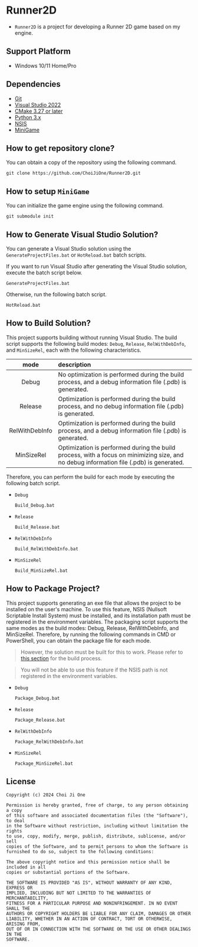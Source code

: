 # Runner2D
- `Runner2D` is a project for developing a Runner 2D game based on my engine.

## Support Platform
- Windows 10/11 Home/Pro

## Dependencies
- [Git](https://git-scm.com/)
- [Visual Studio 2022](https://visualstudio.microsoft.com/ko/)
- [CMake 3.27 or later](https://cmake.org/)
- [Python 3.x](https://www.python.org/)
- [NSIS](https://nsis.sourceforge.io/Download)
- [MiniGame](https://github.com/ChoiJiOne/MiniGame)

## How to get repository clone?

You can obtain a copy of the repository using the following command.

```
git clone https://github.com/ChoiJiOne/Runner2D.git
```

## How to setup `MiniGame`

You can initialize the game engine using the following command.

```
git submodule init
```

## How to Generate Visual Studio Solution?

You can generate a Visual Studio solution using the `GenerateProjectFiles.bat` or `HotReload.bat` batch scripts.  

If you want to run Visual Studio after generating the Visual Studio solution, execute the batch script below. 
```
GenerateProjectFiles.bat 
```
Otherwise, run the following batch script.
```
HotReload.bat
```

## How to Build Solution?

This project supports building without running Visual Studio. The build script supports the following build modes: `Debug`, `Release`, `RelWithDebInfo`, and `MinSizeRel`, each with the following characteristics.

| mode | description |
|:---:|:---|
| Debug | No optimization is performed during the build process, and a debug information file (.pdb) is generated. |
| Release | Optimization is performed during the build process, and no debug information file (.pdb) is generated. |
| RelWithDebInfo | Optimization is performed during the build process, and a debug information file (.pdb) is generated. |
| MinSizeRel | Optimization is performed during the build process, with a focus on minimizing size, and no debug information file (.pdb) is generated. |

Therefore, you can perform the build for each mode by executing the following batch script.
- `Debug`
  ```
  Build_Debug.bat
  ```
- `Release`
  ```
  Build_Release.bat
  ```
- `RelWithDebInfo`
  ```
  Build_RelWithDebInfo.bat
  ```
- `MinSizeRel`
  ```
  Build_MinSizeRel.bat
  ```

## How to Package Project?

This project supports generating an exe file that allows the project to be installed on the user's machine. To use this feature, NSIS (Nullsoft Scriptable Install System) must be installed, and its installation path must be registered in the environment variables. The packaging script supports the same modes as the build modes: Debug, Release, RelWithDebInfo, and MinSizeRel. Therefore, by running the following commands in CMD or PowerShell, you can obtain the package file for each mode.

> However, the solution must be built for this to work. Please refer to [this section](#how-to-build-solution) for the build process.

> You will not be able to use this feature if the NSIS path is not registered in the environment variables.

- `Debug`
  ```
  Package_Debug.bat
  ```
- `Release`
  ```
  Package_Release.bat
  ```
- `RelWithDebInfo`
  ```
  Package_RelWithDebInfo.bat
  ```
- `MinSizeRel`
  ```
  Package_MinSizeRel.bat
  ```

## License

```
Copyright (c) 2024 Choi Ji One

Permission is hereby granted, free of charge, to any person obtaining a copy
of this software and associated documentation files (the "Software"), to deal
in the Software without restriction, including without limitation the rights
to use, copy, modify, merge, publish, distribute, sublicense, and/or sell
copies of the Software, and to permit persons to whom the Software is
furnished to do so, subject to the following conditions:

The above copyright notice and this permission notice shall be included in all
copies or substantial portions of the Software.

THE SOFTWARE IS PROVIDED "AS IS", WITHOUT WARRANTY OF ANY KIND, EXPRESS OR
IMPLIED, INCLUDING BUT NOT LIMITED TO THE WARRANTIES OF MERCHANTABILITY,
FITNESS FOR A PARTICULAR PURPOSE AND NONINFRINGEMENT. IN NO EVENT SHALL THE
AUTHORS OR COPYRIGHT HOLDERS BE LIABLE FOR ANY CLAIM, DAMAGES OR OTHER
LIABILITY, WHETHER IN AN ACTION OF CONTRACT, TORT OR OTHERWISE, ARISING FROM,
OUT OF OR IN CONNECTION WITH THE SOFTWARE OR THE USE OR OTHER DEALINGS IN THE
SOFTWARE.
```
